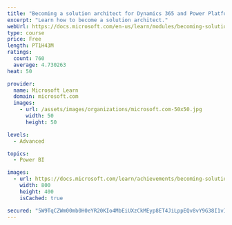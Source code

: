 ```yaml
---
title: "Becoming a solution architect for Dynamics 365 and Power Platform"
excerpt: "Learn how to become a solution architect."
webUrl: https://docs.microsoft.com/en-us/learn/modules/becoming-solution-architect/
type: course
price: Free
length: PT1H43M
ratings:
  count: 760
  average: 4.730263
heat: 50

provider:
  name: Microsoft Learn
  domain: microsoft.com
  images:
    - url: /assets/images/organizations/microsoft.com-50x50.jpg
      width: 50
      height: 50

levels:
  - Advanced

topics:
  - Power BI

images:
  - url: https://docs.microsoft.com/learn/achievements/becoming-solution-architect-social.png
    width: 800
    height: 400
    isCached: true

secured: "5W9TqCZWm00mb0H0eYR20KIo4MbEiUXzCkMEyp8ET4JiLppEQv8vY9G38I1vIVLtF5yuzs0ApCq9ZCtqtXKFcEOtMhx47NK1cb59w7oRjK9RW5RowVBwR12NXb/EmEdt6u5gUyKQ30TZa+g2aFF2fGju1bF2/8jn1RTNG4/fizbWMFtYRx7wX6+lvLPTGoIkh/jLEX12QS1S9iLojm0oUOfDRNUblG1OGtavQKGH/moW8LkK/Olph/M2OV76TSahrAR49Q4mcVMxSOLJGSRvkf34xZudgUQ5s4Wa9KKeLXsgKU8rrQbI9RRdvIlhp2qX7oMXug+f5upDOozMgLFi4XXBq9oQAGM3Y2BlFsSqMjMLaBbCB3IttWDs4TLEIPaJbCZFR9+gNSn1mEJSmzS/R4zuCOwhwDZ8OCKY53X0Nv8=;nOSKfSpNBI8swtND5WaT4A=="
---
```


